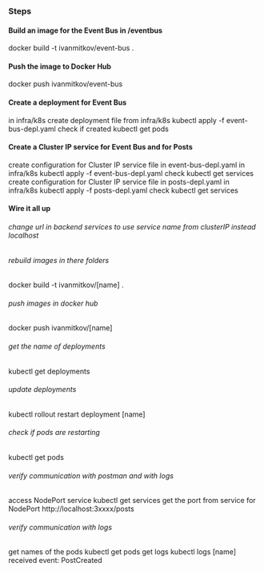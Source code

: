### Steps

#### Build an image for the Event Bus in /eventbus

docker build -t ivanmitkov/event-bus .

#### Push the image to Docker Hub

docker push ivanmitkov/event-bus

#### Create a deployment for Event Bus

in infra/k8s
create deployment file
from infra/k8s
kubectl apply -f event-bus-depl.yaml
check if created
kubectl get pods

#### Create a Cluster IP service for Event Bus and for Posts

create configuration for Cluster IP service file in event-bus-depl.yaml
in infra/k8s
kubectl apply -f event-bus-depl.yaml
check
kubectl get services
create configuration for Cluster IP service file in posts-depl.yaml
in infra/k8s
kubectl apply -f posts-depl.yaml
check
kubectl get services

#### Wire it all up

###### change url in backend services to use service name from clusterIP instead localhost

###### rebuild images in there folders

docker build -t ivanmitkov/[name] .

###### push images in docker hub

docker push ivanmitkov/[name]

###### get the name of deployments

kubectl get deployments

###### update deployments

kubectl rollout restart deployment [name]

###### check if pods are restarting

kubectl get pods

###### verify communication with postman and with logs

access NodePort service
kubectl get services
get the port from service for NodePort
http://localhost:3xxxx/posts

###### verify communication with logs

get names of the pods
kubectl get pods
get logs
kubectl logs [name]
received event: PostCreated
